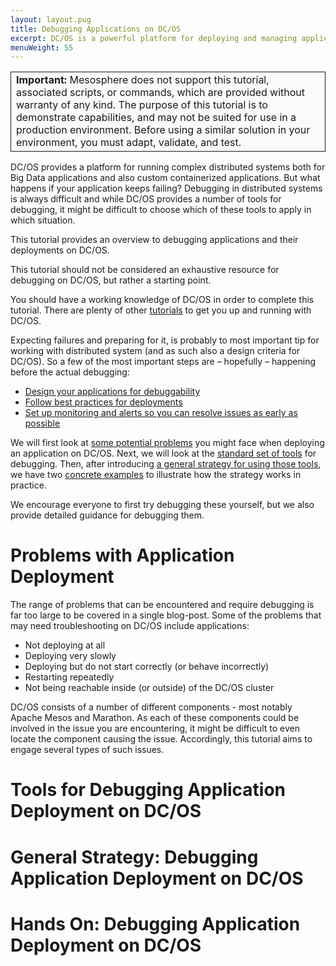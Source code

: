 ```yaml
---
layout: layout.pug
title: Debugging Applications on DC/OS
excerpt: DC/OS is a powerful platform for deploying and managing applications, but what can you do if your app is failing or not even deploying?
menuWeight: 55
---
```


<table class="table" bgcolor="#FAFAFA"> <tr> <td style="border-left: thin solid; border-top: thin solid; border-bottom: thin solid;border-right: thin solid;"><b>Important:</b> Mesosphere does not support this tutorial, associated scripts, or commands, which are provided without warranty of any kind. The purpose of this tutorial is to demonstrate capabilities, and may not be suited for use in a production environment. Before using a similar solution in your environment, you must adapt, validate, and test.</td> </tr> </table>

DC/OS provides a platform for running complex distributed systems both for Big Data applications and also custom containerized applications. But what happens if your application keeps failing? Debugging in distributed systems is always difficult and while DC/OS provides a number of tools for debugging, it might be difficult to choose which of these tools to apply in which situation.

This tutorial provides an overview to debugging applications and their deployments on DC/OS.

This tutorial should not be considered an exhaustive resource for debugging on DC/OS, but rather a starting point.

You should have a working knowledge of DC/OS in order to complete this tutorial. There are plenty of other [tutorials](/1.11/tutorials/) to get you up and running with DC/OS.

Expecting failures and preparing for it, is probably to most important tip for working with distributed system (and as such also a design criteria for DC/OS). So a few of the most important steps are – hopefully – happening before the actual debugging:

- [Design your applications for debuggability](https://schd.ws/hosted_files/mesosconeu17/a6/MesosCon%20EU%202017%20University%20Slides.pdf)
- [Follow best practices for deployments](https://mesosphere.com/blog/improving-your-deployments/)
- [Set up monitoring and alerts so you can resolve issues as early as possible](https://docs.mesosphere.com/1.10/cli/command-reference/dcos-node/dcos-node-diagnostics/)

 We will first look at [some potential problems](#problems) you might face when deploying an application on DC/OS. Next, we will look at the [standard set of tools](#tools) for debugging. Then, after introducing [a general strategy for using those tools](#strategy), we have two [concrete examples](#examples) to illustrate how the strategy works in practice.

We encourage everyone to first try debugging these yourself, but we also provide detailed guidance for debugging them.

<a name=problems></a>

# Problems with Application Deployment

The range of problems that can be encountered and require debugging is far too large to be covered in a single blog-post. Some of the problems that may need troubleshooting on DC/OS include applications:

- Not deploying at all
- Deploying very slowly
- Deploying but do not start correctly (or behave incorrectly)
- Restarting repeatedly
- Not being reachable inside (or outside) of the DC/OS cluster

DC/OS consists of a number of different components - most notably Apache Mesos and Marathon. As each of these components could be involved in the issue you are encountering, it might be difficult to even locate the component causing the issue. Accordingly, this tutorial aims to engage several types of such issues.

<a name=tools></a>

# Tools for Debugging Application Deployment on DC/OS

<a name=strategy></a>

# General Strategy: Debugging Application Deployment on DC/OS

<a name=examples></a>

# Hands On: Debugging Application Deployment on DC/OS

